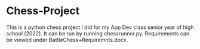 # Chess-Project
This is a python chess project I did for my App Dev class senior year of high school (2022).
It can be run by running chessrunner.py.
Requirements can be viewed under BattleChess+Requiremnts.docx.
